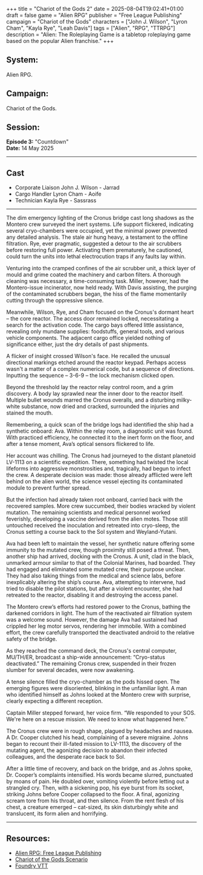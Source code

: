 +++
title = "Chariot of the Gods 2"
date = 2025-08-04T19:02:41+01:00
draft = false
game = "Alien RPG"
publisher = "Free League Publishing"
campaign = "Chariot of the Gods"
characters = ["John J. Wilson", "Lyron Cham", "Kayla Rye", "Leah Davis"]
tags = ["Alien", "RPG", "TTRPG"]
description = "Alien: The Roleplaying Game is a tabletop roleplaying game based on the popular Alien franchise."
+++

## System:
Alien RPG.

## Campaign:
Chariot of the Gods.

## Session:
**Episode 3:** "Countdown"  
**Date:** 14 May 2025

---

## Cast

- Corporate Liaison John J. Wilson - Jarrad
- Cargo Handler Lyron Cham - Aoife
- Technician Kayla Rye - Sassrass

---

The dim emergency lighting of the Cronus bridge cast long shadows as the Montero crew surveyed the inert systems. Life support flickered, indicating several cryo-chambers were occupied, yet the minimal power prevented any detailed analysis. The stale air hung heavy, a testament to the offline filtration. Rye, ever pragmatic, suggested a detour to the air scrubbers before restoring full power. Activating them prematurely, he cautioned, could turn the units into lethal electrocution traps if any faults lay within.

Venturing into the cramped confines of the air scrubber unit, a thick layer of mould and grime coated the machinery and carbon filters. A thorough cleaning was necessary, a time-consuming task. Miller, however, had the Montero-issue incinerator, now held ready. With Davis assisting, the purging of the contaminated scrubbers began, the hiss of the flame momentarily cutting through the oppressive silence.

Meanwhile, Wilson, Rye, and Cham focused on the Cronus's dormant heart – the core reactor. The access door remained locked, necessitating a search for the activation code. The cargo bays offered little assistance, revealing only mundane supplies: foodstuffs, general tools, and various vehicle components. The adjacent cargo office yielded nothing of significance either, just the dry details of past shipments.

A flicker of insight crossed Wilson's face. He recalled the unusual directional markings etched around the reactor keypad. Perhaps access wasn't a matter of a complex numerical code, but a sequence of directions. Inputting the sequence – 3-6-9 – the lock mechanism clicked open.

Beyond the threshold lay the reactor relay control room, and a grim discovery. A body lay sprawled near the inner door to the reactor itself. Multiple bullet wounds marred the Cronus overalls, and a disturbing milky-white substance, now dried and cracked, surrounded the injuries and stained the mouth.

Remembering, a quick scan of the bridge logs had identified the ship had a synthetic onboard: Ava. Within the relay room, a diagnostic unit was found. With practiced efficiency, he connected it to the inert form on the floor, and after a tense moment, Ava’s optical sensors flickered to life.

Her account was chilling. The Cronus had journeyed to the distant planetoid LV-1113 on a scientific expedition. There, something had twisted the local lifeforms into aggressive monstrosities and, tragically, had begun to infect the crew. A desperate decision was made: those already afflicted were left behind on the alien world, the science vessel ejecting its contaminated module to prevent further spread.

But the infection had already taken root onboard, carried back with the recovered samples. More crew succumbed, their bodies wracked by violent mutation. The remaining scientists and medical personnel worked feverishly, developing a vaccine derived from the alien motes. Those still untouched received the inoculation and retreated into cryo-sleep, the Cronus setting a course back to the Sol system and Weyland-Yutani.

Ava had been left to maintain the vessel, her synthetic nature offering some immunity to the mutated crew, though proximity still posed a threat. Then, another ship had arrived, docking with the Cronus. A unit, clad in the black, unmarked armour similar to that of the Colonial Marines, had boarded. They had engaged and eliminated some mutated crew, their purpose unclear. They had also taking things from the medical and science labs, before inexplicably altering the ship’s course. Ava, attempting to intervene, had tried to disable the pilot stations, but after a violent encounter, she had retreated to the reactor, disabling it and destroying the access panel.

The Montero crew’s efforts had restored power to the Cronus, bathing the darkened corridors in light. The hum of the reactivated air filtration system was a welcome sound. However, the damage Ava had sustained had crippled her leg motor servos, rendering her immobile. With a combined effort, the crew carefully transported the deactivated android to the relative safety of the bridge.

As they reached the command deck, the Cronus's central computer, MU/TH/ER, broadcast a ship-wide announcement: “Cryo-status deactivated.” The remaining Cronus crew, suspended in their frozen slumber for several decades, were now awakening.

A tense silence filled the cryo-chamber as the pods hissed open. The emerging figures were disoriented, blinking in the unfamiliar light. A man who identified himself as Johns looked at the Montero crew with surprise, clearly expecting a different reception.

Captain Miller stepped forward, her voice firm. “We responded to your SOS. We're here on a rescue mission. We need to know what happened here.”

The Cronus crew were in rough shape, plagued by headaches and nausea. A Dr. Cooper clutched his head, complaining of a severe migraine. Johns began to recount their ill-fated mission to LV-1113, the discovery of the mutating agent, the agonizing decision to abandon their infected colleagues, and the desperate race back to Sol.

After a little time of recovery, and back on the bridge, and as Johns spoke, Dr. Cooper’s complaints intensified. His words became slurred, punctuated by moans of pain. He doubled over, vomiting violently before letting out a strangled cry. Then, with a sickening pop, his eye burst from its socket, striking Johns before Cooper collapsed to the floor. A final, agonizing scream tore from his throat, and then silence. From the rent flesh of his chest, a creature emerged – cat-sized, its skin disturbingly white and translucent, its form alien and horrifying.

---

## Resources:
- [Alien RPG: Free League Publishing](https://freeleaguepublishing.com/games/alien/)
- [Chariot of the Gods Scenario](https://www.drivethrurpg.com/en/product/293977/alien-rpg-chariot-of-the-gods-scenario)
- [Foundry VTT](https://foundryvtt.com/)
